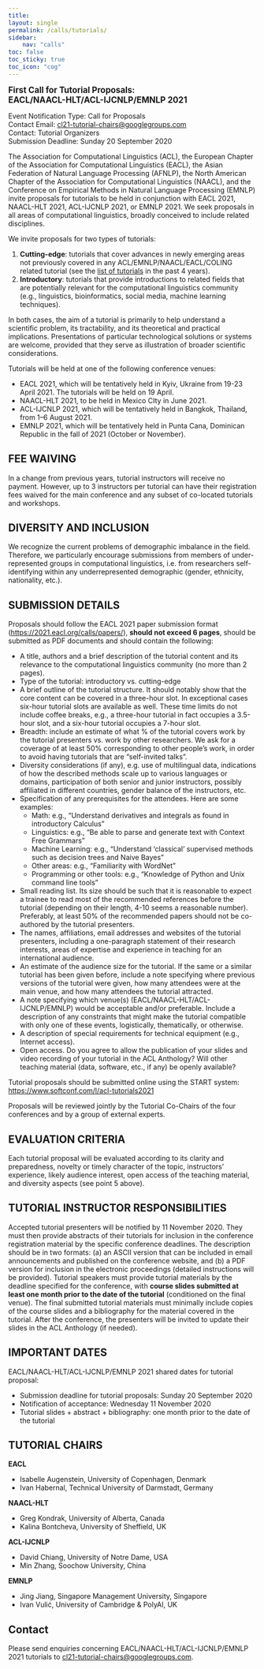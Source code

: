 ```yaml
---
title: 
layout: single
permalink: /calls/tutorials/
sidebar: 
    nav: "calls"
toc: false
toc_sticky: true
toc_icon: "cog"
---
```


<span style="font-weight: bolder;font-size: larger;">First Call for Tutorial Proposals:</span><br/>
<span style="font-weight: bolder;font-size: larger;">EACL/NAACL-HLT/ACL-IJCNLP/EMNLP 2021</span>

Event Notification Type: Call for Proposals<br/>
Contact Email: [cl21-tutorial-chairs@googlegroups.com](mailto:cl21-tutorial-chairs@googlegroups.com)<br/>
Contact: Tutorial Organizers<br/>
Submission Deadline: Sunday 20 September 2020

The Association for Computational Linguistics (ACL), the European Chapter of the Association for Computational Linguistics (EACL), the Asian Federation of Natural Language Processing (AFNLP), the North American Chapter of the Association for Computational Linguistics (NAACL), and the Conference on Empirical Methods in Natural Language Processing (EMNLP) invite proposals for tutorials to be held in conjunction with EACL 2021, NAACL-HLT 2021, ACL-IJCNLP 2021, or EMNLP 2021. We seek proposals in all areas of computational linguistics, broadly conceived to include related disciplines.

We invite proposals for two types of tutorials:

1. **Cutting-edge**: tutorials that cover advances in newly emerging areas not previously covered in any ACL/EMNLP/NAACL/EACL/COLING related tutorial (see the [list of tutorials](https://www.aclweb.org/adminwiki/index.php?title=Past_tutorials) in the past 4 years).
2. **Introductory**: tutorials that provide introductions to related fields that are potentially relevant for the computational linguistics community (e.g., linguistics, bioinformatics, social media, machine learning techniques).

In both cases, the aim of a tutorial is primarily to help understand a scientific problem, its tractability, and its theoretical and practical implications. Presentations of particular technological solutions or systems are welcome, provided that they serve as illustration of broader scientific considerations.

Tutorials will be held at one of the following conference venues:

- EACL 2021, which will be tentatively held in Kyiv, Ukraine from 19-23 April 2021. The tutorials will be held on 19 April.
- NAACL-HLT 2021, to be held in Mexico CIty in June 2021.
- ACL-IJCNLP 2021, which will be tentatively held in Bangkok, Thailand, from 1–6 August 2021.
- EMNLP 2021, which will be tentatively held in Punta Cana, Dominican Republic in the fall of 2021 (October or November).

## FEE WAIVING

In a change from previous years, tutorial instructors will receive no payment. However, up to 3 instructors per tutorial can have their registration fees waived for the main conference and any subset of co-located tutorials and workshops.

## DIVERSITY AND INCLUSION

We recognize the current problems of demographic imbalance in the field. Therefore, we particularly encourage submissions from members of under-represented groups in computational linguistics, i.e. from researchers self-identifying within any underrepresented demographic (gender, ethnicity, nationality, etc.).

## SUBMISSION DETAILS

Proposals should follow the EACL 2021 paper submission format (<https://2021.eacl.org/calls/papers/>), **should not exceed 6 pages**, should be submitted as PDF documents and should contain the following:

- A title, authors and a brief description of the tutorial content and its relevance to the computational linguistics community (no more than 2 pages).
- Type of the tutorial: introductory vs. cutting-edge
- A brief outline of the tutorial structure. It should notably show that the core content can be covered in a three-hour slot. In exceptional cases six-hour tutorial slots are available as well. These time limits do not include coffee breaks, e.g., a three-hour tutorial in fact occupies a 3.5-hour slot, and a six-hour tutorial occupies a 7-hour slot.
- Breadth: include an estimate of what % of the tutorial covers work by the tutorial presenters vs. work by other researchers. We ask for a coverage of at least 50% corresponding to other people’s work, in order to avoid having tutorials that are “self-invited talks”.
- Diversity considerations (if any), e.g. use of multilingual data, indications of how the described methods scale up to various languages or domains, participation of both senior and junior instructors, possibly affiliated in different countries, gender balance of the instructors, etc.
- Specification of any prerequisites for the attendees. Here are some examples:
    - Math: e.g., “Understand derivatives and integrals as found in introductory Calculus”
    - Linguistics: e.g., “Be able to parse and generate text with Context Free Grammars”
    - Machine Learning: e.g., “Understand ‘classical’ supervised methods such as decision trees and Naive Bayes”
    - Other areas: e.g., “Familiarity with WordNet”
    - Programming or other tools: e.g., “Knowledge of Python and Unix command line tools”
- Small reading list. Its size should be such that it is reasonable to expect a trainee to read most of the recommended references before the tutorial (depending on their length, 4-10 seems a reasonable number). Preferably, at least 50% of the recommended papers should not be co-authored by the tutorial presenters.
- The names, affiliations, email addresses and websites of the tutorial presenters, including a one-paragraph statement of their research interests, areas of expertise and experience in teaching for an international audience.
- An estimate of the audience size for the tutorial. If the same or a similar tutorial has been given before, include a note specifying where previous versions of the tutorial were given, how many attendees were at the main venue, and how many attendees the tutorial attracted.
- A note specifying which venue(s) (EACL/NAACL-HLT/ACL-IJCNLP/EMNLP) would be acceptable and/or preferable. Include a description of any constraints that might make the tutorial compatible with only one of these events, logistically, thematically, or otherwise.
- A description of special requirements for technical equipment (e.g., Internet access).
- Open access. Do you agree to allow the publication of your slides and video recording of your tutorial in the ACL Anthology? Will other teaching material (data, software, etc., if any) be openly available?

Tutorial proposals should be submitted online using the START system: <https://www.softconf.com/l/acl-tutorials2021>

Proposals will be reviewed jointly by the Tutorial Co-Chairs of the four conferences and by a group of external experts.

## EVALUATION CRITERIA

Each tutorial proposal will be evaluated according to its clarity and preparedness, novelty or timely character of the topic, instructors’ experience, likely audience interest, open access of the teaching material, and diversity aspects (see point 5 above). 

## TUTORIAL INSTRUCTOR RESPONSIBILITIES

Accepted tutorial presenters will be notified by 11 November 2020. They must then provide abstracts of their tutorials for inclusion in the conference registration material by the specific conference deadlines. The description should be in two formats: (a) an ASCII version that can be included in email announcements and published on the conference website, and (b) a PDF version for inclusion in the electronic proceedings (detailed instructions will be provided). Tutorial speakers must provide tutorial materials by the deadline specified for the conference, with **course slides submitted at least one month prior to the date of the tutorial** (conditioned on the final venue). The final submitted tutorial materials must minimally include copies of the course slides and a bibliography for the material covered in the tutorial. After the conference, the presenters will be invited to update their slides in the ACL Anthology (if needed).

## IMPORTANT DATES

EACL/NAACL-HLT/ACL-IJCNLP/EMNLP 2021 shared dates for tutorial proposal:

- Submission deadline for tutorial proposals: Sunday 20 September 2020
- Notification of acceptance: Wednesday 11 November 2020
- Tutorial slides + abstract + bibliography: one month prior to the date of the tutorial

## TUTORIAL CHAIRS

**EACL**
- Isabelle Augenstein, University of Copenhagen, Denmark
- Ivan Habernal, Technical University of Darmstadt, Germany

**NAACL-HLT**
- Greg Kondrak, University of Alberta, Canada
- Kalina Bontcheva, University of Sheffield, UK

**ACL-IJCNLP**
- David Chiang, University of Notre Dame, USA
- Min Zhang, Soochow University, China

**EMNLP**
- Jing Jiang, Singapore Management University, Singapore
- Ivan Vulić, University of Cambridge & PolyAI, UK

## Contact

Please send enquiries concerning EACL/NAACL-HLT/ACL-IJCNLP/EMNLP 2021 tutorials to [cl21-tutorial-chairs@googlegroups.com](mailto:cl21-tutorial-chairs@googlegroups.com).
